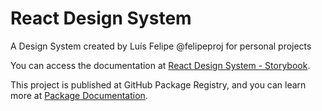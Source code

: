 # React Design System

A Design System created by Luís Felipe @felipeproj for personal projects

You can access the documentation at [React Design System - Storybook](https://felipeproj.github.io/react-design-system/).

This project is published at GitHub Package Registry, and you can learn more at [Package Documentation](https://github.com/felipeproj/react-design-system/pkgs/npm/react-design-system).
